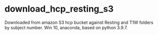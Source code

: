 # download_hcp_resting_s3
Downloaded from amazon S3 hcp bucket against Resting and T1W folders by subject number. Win 10, anaconda, based on python 3.9.7.  
